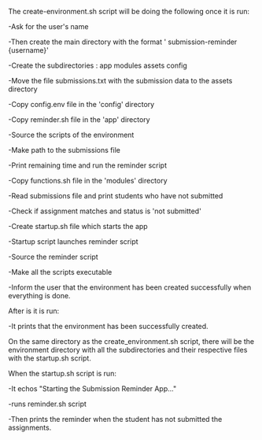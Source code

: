 The create-environment.sh script will be doing the following once it is run:

-Ask for the user's name

-Then create the main directory with the format ' submission-reminder {username}'

-Create the subdirectories : app modules assets config

-Move the file submissions.txt with the submission data to the assets directory

-Copy config.env file in the 'config' directory

-Copy reminder.sh file in the 'app' directory

-Source the scripts of the environment

-Make path to the submissions file

-Print remaining time and run the reminder script

-Copy functions.sh file in the 'modules' directory

-Read submissions file and print students who have not submitted

-Check if assignment matches and status is 'not submitted'

-Create startup.sh file which starts the app

-Startup script launches reminder script

-Source the reminder script

-Make all the scripts executable

-Inform the user that the environment has been created successfully when everything is done.


After is it is run:

-It prints that the environment has been successfully created.

On the same directory as the create_environment.sh script, there will be the environment directory with all the subdirectories and their respective files with the startup.sh script.

When the startup.sh script is run:

-It echos "Starting the Submission Reminder App..."

-runs reminder.sh script

-Then prints the reminder when the student has not submitted the assignments.
